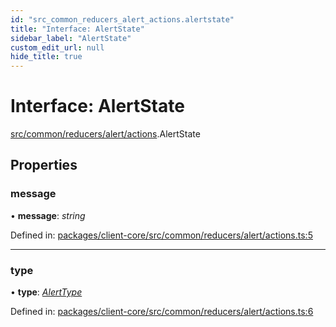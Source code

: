 ```yaml
---
id: "src_common_reducers_alert_actions.alertstate"
title: "Interface: AlertState"
sidebar_label: "AlertState"
custom_edit_url: null
hide_title: true
---
```


# Interface: AlertState

[src/common/reducers/alert/actions](../modules/src_common_reducers_alert_actions.md).AlertState

## Properties

### message

• **message**: *string*

Defined in: [packages/client-core/src/common/reducers/alert/actions.ts:5](https://github.com/xr3ngine/xr3ngine/blob/716a06460/packages/client-core/src/common/reducers/alert/actions.ts#L5)

___

### type

• **type**: [*AlertType*](../modules/src_common_reducers_alert_actions.md#alerttype)

Defined in: [packages/client-core/src/common/reducers/alert/actions.ts:6](https://github.com/xr3ngine/xr3ngine/blob/716a06460/packages/client-core/src/common/reducers/alert/actions.ts#L6)
